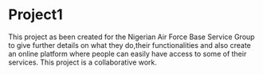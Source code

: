 # Project1
This project as been created for the Nigerian Air Force Base Service Group to give further details on what they do,their functionalities and also create an online platform where people can easily have access to some of their services.
This project is a collaborative work.
